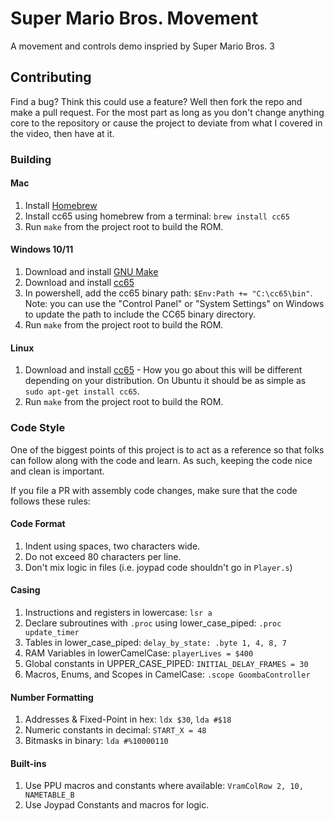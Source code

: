 # Super Mario Bros. Movement
A movement and controls demo inspried by Super Mario Bros. 3

## Contributing
Find a bug? Think this could use a feature? Well then fork the repo and make a
pull request. For the most part as long as you don't change anything core to the
repository or cause the project to deviate from what I covered in the video,
then have at it.

### Building

#### Mac
1. Install [Homebrew](https://brew.sh/)
2. Install cc65 using homebrew from a terminal: `brew install cc65`
3. Run `make` from the project root to build the ROM.

#### Windows 10/11
1. Download and install [GNU Make](https://gnuwin32.sourceforge.net/packages/make.htm)
2. Download and install [cc65](https://cc65.github.io/)
3. In powershell, add the cc65 binary path: `$Env:Path += "C:\cc65\bin"`. Note:
   you can use the "Control Panel" or "System Settings" on Windows to update the
   path to include the CC65 binary directory.
4. Run `make` from the project root to build the ROM.

#### Linux
1. Download and install [cc65](https://cc65.github.io/) - How you go about this
   will be different depending on your distribution. On Ubuntu it should be as
   simple as `sudo apt-get install cc65`.
2. Run `make` from the project root to build the ROM.

### Code Style
One of the biggest points of this project is to act as a reference so that folks
can follow along with the code and learn. As such, keeping the code nice and
clean is important.

If you file a PR with assembly code changes, make sure that the code follows
these rules:

#### Code Format
1. Indent using spaces, two characters wide.
2. Do not exceed 80 characters per line.
3. Don't mix logic in files (i.e. joypad code shouldn't go in `Player.s`)

#### Casing
1. Instructions and registers in lowercase: `lsr a`
2. Declare subroutines with `.proc` using lower_case_piped: `.proc update_timer`
3. Tables in lower_case_piped: `delay_by_state: .byte 1, 4, 8, 7`
4. RAM Variables in lowerCamelCase: `playerLives = $400`
5. Global constants in UPPER_CASE_PIPED: `INITIAL_DELAY_FRAMES = 30`
6. Macros, Enums, and Scopes in CamelCase: `.scope GoombaController`

#### Number Formatting
1. Addresses & Fixed-Point in hex: `ldx $30`, `lda #$18`
2. Numeric constants in decimal: `START_X = 48`
3. Bitmasks in binary: `lda #%10000110`

#### Built-ins
1. Use PPU macros and constants where available: `VramColRow 2, 10, NAMETABLE_B`
2. Use Joypad Constants and macros for logic.
